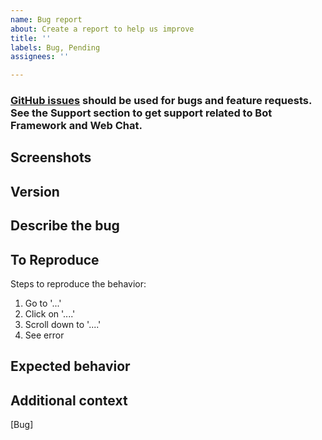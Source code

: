 ```yaml
---
name: Bug report
about: Create a report to help us improve
title: ''
labels: Bug, Pending
assignees: ''

---
```


### [GitHub issues](https://github.com/Microsoft/botframework-webchat/issues) should be used for bugs and feature requests. See the Support section to get support related to Bot Framework and Web Chat.

## Screenshots
<!-- If applicable, add screenshots to help explain your problem. -->
<!-- Be sure to remove or obscure personally identifiable information from your code and screenshots -->

## Version
<!-- What version of Web Chat are you using? Are you using the CDN? NPM package? Or embedding Web Chat to your site via `<iframe>`? -->
<!-- The fastest way to find your Web Chat version is by checking the meta tag on your deployed site. -->

## Describe the bug
<!-- Give a clear and concise description of what the bug is. -->
<!-- Please be sure to add screenshots of the console errors in your browser, if there are any -->

## To Reproduce
Steps to reproduce the behavior:
1. Go to '...'
2. Click on '....'
3. Scroll down to '....'
4. See error

## Expected behavior
<!-- Give a clear and concise description of what you expect to happen when following the reproduction steps above. -->

## Additional context
<!-- Add any other context about the problem here.-->

[Bug]
